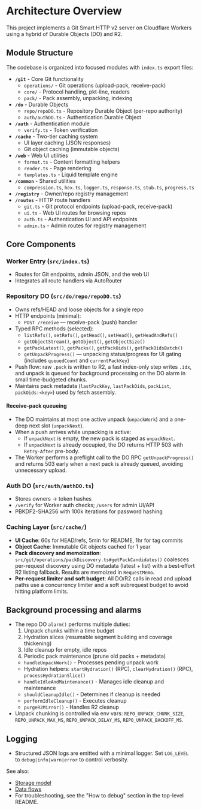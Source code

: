 # Architecture Overview

This project implements a Git Smart HTTP v2 server on Cloudflare Workers using a hybrid of Durable Objects (DO) and R2.

## Module Structure

The codebase is organized into focused modules with `index.ts` export files:

- **`/git`** - Core Git functionality
  - `operations/` - Git operations (upload-pack, receive-pack)
  - `core/` - Protocol handling, pkt-line, readers
  - `pack/` - Pack assembly, unpacking, indexing
- **`/do`** - Durable Objects
  - `repo/repoDO.ts` - Repository Durable Object (per-repo authority)
  - `auth/authDO.ts` - Authentication Durable Object
- **`/auth`** - Authentication module
  - `verify.ts` - Token verification
- **`/cache`** - Two-tier caching system
  - UI layer caching (JSON responses)
  - Git object caching (immutable objects)
- **`/web`** - Web UI utilities
  - `format.ts` - Content formatting helpers
  - `render.ts` - Page rendering
  - `templates.ts` - Liquid template engine
- **`/common`** - Shared utilities
  - `compression.ts`, `hex.ts`, `logger.ts`, `response.ts`, `stub.ts`, `progress.ts`
- **`/registry`** - Owner/repo registry management
- **`/routes`** - HTTP route handlers
  - `git.ts` - Git protocol endpoints (upload-pack, receive-pack)
  - `ui.ts` - Web UI routes for browsing repos
  - `auth.ts` - Authentication UI and API endpoints
  - `admin.ts` - Admin routes for registry management

## Core Components

### Worker Entry (`src/index.ts`)

- Routes for Git endpoints, admin JSON, and the web UI
- Integrates all route handlers via AutoRouter

### Repository DO (`src/do/repo/repoDO.ts`)

- Owns refs/HEAD and loose objects for a single repo
- HTTP endpoints (minimal):
  - `POST /receive` — receive-pack (push) handler
- Typed RPC methods (selected):
  - `listRefs()`, `setRefs()`, `getHead()`, `setHead()`, `getHeadAndRefs()`
  - `getObjectStream()`, `getObject()`, `getObjectSize()`
  - `getPackLatest()`, `getPacks()`, `getPackOids()`, `getPackOidsBatch()`
  - `getUnpackProgress()` — unpacking status/progress for UI gating (includes `queuedCount` and `currentPackKey`)
- Push flow: raw `.pack` is written to R2, a fast index-only step writes `.idx`, and unpack is queued for background processing on the DO alarm in small time-budgeted chunks.
- Maintains pack metadata (`lastPackKey`, `lastPackOids`, `packList`, `packOids:<key>`) used by fetch assembly.

#### Receive-pack queueing

- The DO maintains at most one active unpack (`unpackWork`) and a one-deep next slot (`unpackNext`).
- When a push arrives while unpacking is active:
  - If `unpackNext` is empty, the new pack is staged as `unpackNext`.
  - If `unpackNext` is already occupied, the DO returns HTTP 503 with `Retry-After` pre-body.
- The Worker performs a preflight call to the DO RPC `getUnpackProgress()` and returns 503 early when a next pack is already queued, avoiding unnecessary upload.

### Auth DO (`src/auth/authDO.ts`)

- Stores owners → token hashes
- `/verify` for Worker auth checks; `/users` for admin UI/API
- PBKDF2-SHA256 with 100k iterations for password hashing

### Caching Layer (`src/cache/`)

- **UI Cache**: 60s for HEAD/refs, 5min for README, 1hr for tag commits
- **Object Cache**: Immutable Git objects cached for 1 year
- **Pack discovery and memoization**: `src/git/operations/packDiscovery.ts#getPackCandidates()` coalesces per-request discovery using DO metadata (latest + list) with a best‑effort R2 listing fallback. Results are memoized in `RequestMemo`.
- **Per-request limiter and soft budget**: All DO/R2 calls in read and upload paths use a concurrency limiter and a soft subrequest budget to avoid hitting platform limits.

## Background processing and alarms

- The repo DO `alarm()` performs multiple duties:
  1. Unpack chunks within a time budget
  2. Hydration slices (resumable segment building and coverage thickening)
  3. Idle cleanup for empty, idle repos
  4. Periodic pack maintenance (prune old packs + metadata)
  - `handleUnpackWork()` - Processes pending unpack work
  - Hydration helpers: `startHydration()` (RPC), `clearHydration()` (RPC), `processHydrationSlice()`
  - `handleIdleAndMaintenance()` - Manages idle cleanup and maintenance
  - `shouldCleanupIdle()` - Determines if cleanup is needed
  - `performIdleCleanup()` - Executes cleanup
  - `purgeR2Mirror()` - Handles R2 cleanup
- Unpack chunking is controlled via env vars: `REPO_UNPACK_CHUNK_SIZE`, `REPO_UNPACK_MAX_MS`, `REPO_UNPACK_DELAY_MS`, `REPO_UNPACK_BACKOFF_MS`.

## Logging

- Structured JSON logs are emitted with a minimal logger. Set `LOG_LEVEL` to `debug|info|warn|error` to control verbosity.

See also:

- [Storage model](./storage.md)
- [Data flows](./data-flows.md)
- For troubleshooting, see the "How to debug" section in the top-level README.
